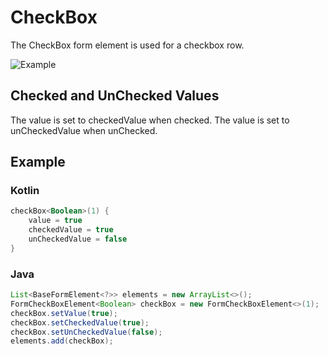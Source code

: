 # CheckBox

The CheckBox form element is used for a checkbox row.

![Example](../images/CheckBox.PNG)

## Checked and UnChecked Values

The value is set to checkedValue when checked. The value is set to unCheckedValue when unChecked.

## Example

### Kotlin

```kotlin
checkBox<Boolean>(1) {
    value = true
    checkedValue = true
    unCheckedValue = false
}
```

### Java

```java
List<BaseFormElement<?>> elements = new ArrayList<>();
FormCheckBoxElement<Boolean> checkBox = new FormCheckBoxElement<>(1);
checkBox.setValue(true);
checkBox.setCheckedValue(true);
checkBox.setUnCheckedValue(false);
elements.add(checkBox);
```
